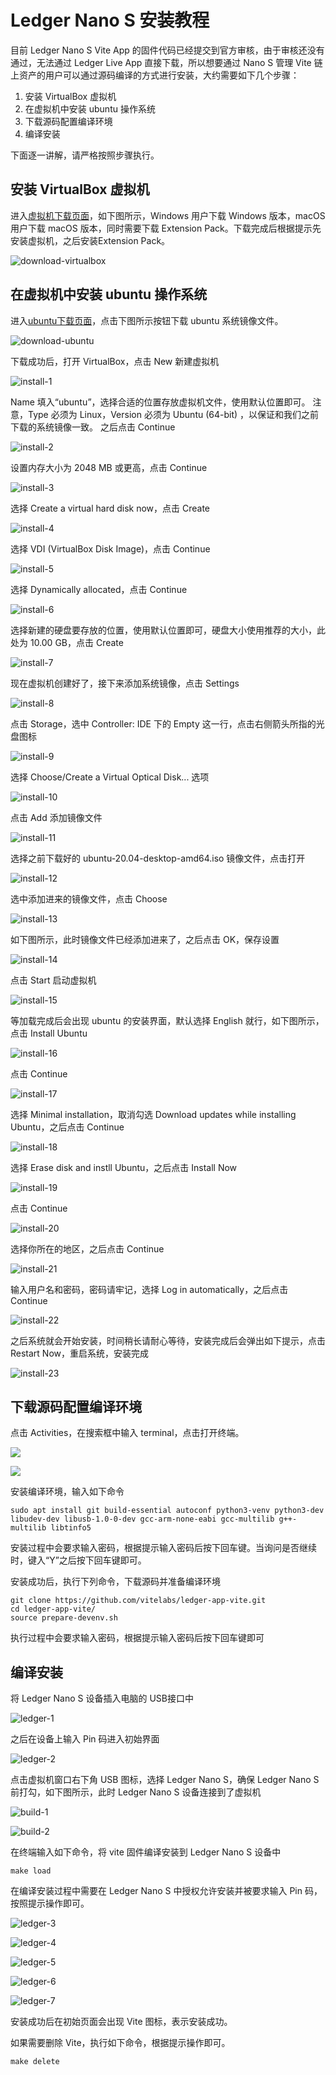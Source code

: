 # Ledger Nano S 安装教程
目前 Ledger Nano S Vite App 的固件代码已经提交到官方审核，由于审核还没有通过，无法通过 Ledger Live App 直接下载，所以想要通过 Nano S 管理 Vite 链上资产的用户可以通过源码编译的方式进行安装，大约需要如下几个步骤：
1. 安装 VirtualBox 虚拟机
2. 在虚拟机中安装 ubuntu 操作系统
3. 下载源码配置编译环境
4. 编译安装

下面逐一讲解，请严格按照步骤执行。

## 安装 VirtualBox 虚拟机
进入[虚拟机下载页面](https://www.virtualbox.org/wiki/Downloads)，如下图所示，Windows 用户下载 Windows 版本，macOS 用户下载 macOS 版本，同时需要下载 Extension Pack。下载完成后根据提示先安装虚拟机，之后安装Extension Pack。

![download-virtualbox](../../../../assets/images/ledger/download-virtualbox.png)

## 在虚拟机中安装 ubuntu 操作系统
进入[ubuntu下载页面](https://ubuntu.com/#download)，点击下图所示按钮下载 ubuntu 系统镜像文件。

![download-ubuntu](../../../../assets/images/ledger/download-ubuntu.png)

下载成功后，打开 VirtualBox，点击 New 新建虚拟机

![install-1](../../../../assets/images/ledger/install-1.png)

Name 填入“ubuntu”，选择合适的位置存放虚拟机文件，使用默认位置即可。
注意，Type 必须为 Linux，Version 必须为 Ubuntu (64-bit) ，以保证和我们之前下载的系统镜像一致。
之后点击 Continue

![install-2](../../../../assets/images/ledger/install-2.png)

设置内存大小为 2048 MB 或更高，点击 Continue

![install-3](../../../../assets/images/ledger/install-3.png)

选择 Create a virtual hard disk now，点击 Create

![install-4](../../../../assets/images/ledger/install-4.png)

选择 VDI (VirtualBox Disk Image)，点击 Continue

![install-5](../../../../assets/images/ledger/install-5.png)

选择 Dynamically allocated，点击 Continue

![install-6](../../../../assets/images/ledger/install-6.png)

选择新建的硬盘要存放的位置，使用默认位置即可，硬盘大小使用推荐的大小，此处为 10.00 GB，点击 Create

![install-7](../../../../assets/images/ledger/install-7.png)

现在虚拟机创建好了，接下来添加系统镜像，点击 Settings

![install-8](../../../../assets/images/ledger/install-8.png)

点击 Storage，选中 Controller: IDE 下的 Empty 这一行，点击右侧箭头所指的光盘图标

![install-9](../../../../assets/images/ledger/install-9.png)

选择 Choose/Create a Virtual Optical Disk... 选项

![install-10](../../../../assets/images/ledger/install-10.png)

点击 Add 添加镜像文件

![install-11](../../../../assets/images/ledger/install-11.png)

选择之前下载好的 ubuntu-20.04-desktop-amd64.iso 镜像文件，点击打开

![install-12](../../../../assets/images/ledger/install-12.png)

选中添加进来的镜像文件，点击 Choose

![install-13](../../../../assets/images/ledger/install-13.png)

如下图所示，此时镜像文件已经添加进来了，之后点击 OK，保存设置

![install-14](../../../../assets/images/ledger/install-14.png)

点击 Start 启动虚拟机

![install-15](../../../../assets/images/ledger/install-15.png)

等加载完成后会出现 ubuntu 的安装界面，默认选择 English 就行，如下图所示，点击 Install Ubuntu

![install-16](../../../../assets/images/ledger/install-16.png)

点击 Continue

![install-17](../../../../assets/images/ledger/install-17.png)

选择 Minimal installation，取消勾选 Download updates while installing Ubuntu，之后点击 Continue

![install-18](../../../../assets/images/ledger/install-18.png)

选择 Erase disk and instll Ubuntu，之后点击 Install Now

![install-19](../../../../assets/images/ledger/install-19.png)

点击 Continue

![install-20](../../../../assets/images/ledger/install-20.png)

选择你所在的地区，之后点击 Continue

![install-21](../../../../assets/images/ledger/install-21.png)

输入用户名和密码，密码请牢记，选择 Log in automatically，之后点击 Continue

![install-22](../../../../assets/images/ledger/install-22.png)

之后系统就会开始安装，时间稍长请耐心等待，安装完成后会弹出如下提示，点击 Restart Now，重启系统，安装完成

![install-23](../../../../assets/images/ledger/install-23.png)

## 下载源码配置编译环境
点击 Activities，在搜索框中输入 terminal，点击打开终端。

![](../../../../assets/images/ledger/config-1.jpg)

![](../../../../assets/images/ledger/config-2.jpg)

安装编译环境，输入如下命令
```shell
sudo apt install git build-essential autoconf python3-venv python3-dev libudev-dev libusb-1.0-0-dev gcc-arm-none-eabi gcc-multilib g++-multilib libtinfo5
```
安装过程中会要求输入密码，根据提示输入密码后按下回车键。当询问是否继续时，键入“Y”之后按下回车键即可。

安装成功后，执行下列命令，下载源码并准备编译环境
```shell
git clone https://github.com/vitelabs/ledger-app-vite.git
cd ledger-app-vite/
source prepare-devenv.sh
```
执行过程中会要求输入密码，根据提示输入密码后按下回车键即可

## 编译安装
将 Ledger Nano S 设备插入电脑的 USB接口中

![ledger-1](../../../../assets/images/ledger/ledger-1.jpg)

之后在设备上输入 Pin 码进入初始界面

![ledger-2](../../../../assets/images/ledger/ledger-2.jpg)

点击虚拟机窗口右下角 USB 图标，选择 Ledger Nano S，确保 Ledger Nano S 前打勾，如下图所示，此时 Ledger Nano S 设备连接到了虚拟机

![build-1](../../../../assets/images/ledger/build-1.png)

![build-2](../../../../assets/images/ledger/build-2.png)

在终端输入如下命令，将 vite 固件编译安装到 Ledger Nano S 设备中
```shell
make load
```
在编译安装过程中需要在 Ledger Nano S 中授权允许安装并被要求输入 Pin 码，按照提示操作即可。

![ledger-3](../../../../assets/images/ledger/ledger-3.jpg)

![ledger-4](../../../../assets/images/ledger/ledger-4.jpg)

![ledger-5](../../../../assets/images/ledger/ledger-5.jpg)

![ledger-6](../../../../assets/images/ledger/ledger-6.jpg)

![ledger-7](../../../../assets/images/ledger/ledger-7.jpg)

安装成功后在初始页面会出现 Vite 图标，表示安装成功。

如果需要删除 Vite，执行如下命令，根据提示操作即可。
```shell
make delete
```